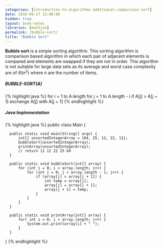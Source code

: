 ```yaml
---
categories: [introduction-to-algorithms-additional-comparison-sort]
date: 2016-09-27 15:00:00
hidden: true
layout: book-notes
libraries: [mathjax]
permalink: /bubble-sort/
title: "Bubble Sort"
---
```


__Bubble sort__ is a simple sorting algorithm. This sorting algorithm is comparison based algorithm in which each pair of adjacent elements is compared and elements are swapped if they are not in order. This algorithm is not suitable for large data sets as its average and worst case complexity are of $\Theta(n^2)$ where $n$ are the number of items.

##### BUBBLE-SORT(A)

{% highlight java %}
  for i = 1 to A.length
    for j = 1 to A.length - i
      if A[j] > A[j + 1]
        exchange A[j] with A[j + 1]
{% endhighlight %}

##### Java Implementation

{% highlight java %}
  public class Main {

      public static void main(String[] args) {
          int[] unsortedIntegerArray = {64, 25, 12, 22, 11};
          bubbleSort(unsortedIntegerArray);
          printArray(unsortedIntegerArray);
          // return 11 12 22 25 64
      }

      public static void bubbleSort(int[] array) {
          for (int i = 0; i < array.length; i++) {
              for (int j = 0; j < array.length - 1; j++) {
                  if (array[j] > array[j + 1]) {
                      int temp = array[j];
                      array[j] = array[j + 1];
                      array[j + 1] = temp;
                  }
              }
          }
      }

      public static void printArray(int[] array) {
          for( int i = 0; i < array.length; i++) {
              System.out.print(array[i] + " ");
          }
      }
  }
{% endhighlight %}